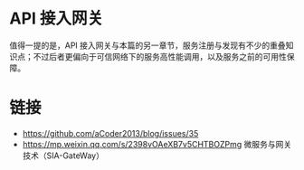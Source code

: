 # API 接入网关

值得一提的是，API 接入网关与本篇的另一章节，服务注册与发现有不少的重叠知识点；不过后者更偏向于可信网络下的服务高性能调用，以及服务之前的可用性保障。

# 链接

- https://github.com/aCoder2013/blog/issues/35
- https://mp.weixin.qq.com/s/2398vOAeXB7v5CHTBOZPmg 微服务与网关技术（SIA-GateWay）
